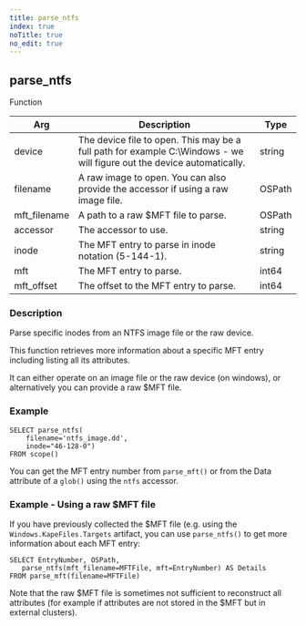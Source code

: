 ```yaml
---
title: parse_ntfs
index: true
noTitle: true
no_edit: true
---
```




<div class="vql_item"></div>


## parse_ntfs
<span class='vql_type label label-warning pull-right page-header'>Function</span>



<div class="vqlargs"></div>

Arg | Description | Type
----|-------------|-----
device|The device file to open. This may be a full path for example C:\Windows - we will figure out the device automatically.|string
filename|A raw image to open. You can also provide the accessor if using a raw image file.|OSPath
mft_filename|A path to a raw $MFT file to parse.|OSPath
accessor|The accessor to use.|string
inode|The MFT entry to parse in inode notation (5-144-1).|string
mft|The MFT entry to parse.|int64
mft_offset|The offset to the MFT entry to parse.|int64

### Description

Parse specific inodes from an NTFS image file or the raw device.

This function retrieves more information about a specific MFT
entry including listing all its attributes.

It can either operate on an image file or the raw device (on
windows), or alternatively you can provide a raw $MFT file.

### Example

```vql
SELECT parse_ntfs(
    filename='ntfs_image.dd',
    inode="46-128-0")
FROM scope()
```

You can get the MFT entry number from `parse_mft()` or from the
Data attribute of a `glob()` using the `ntfs` accessor.

### Example - Using a raw $MFT file

If you have previously collected the $MFT file (e.g. using the
`Windows.KapeFiles.Targets` artifact, you can use `parse_ntfs()`
to get more information about each MFT entry:

```vql
SELECT EntryNumber, OSPath,
   parse_ntfs(mft_filename=MFTFile, mft=EntryNumber) AS Details
FROM parse_mft(filename=MFTFile)
```

Note that the raw $MFT file is sometimes not sufficient to
reconstruct all attributes (for example if attributes are not
stored in the $MFT but in external clusters).


